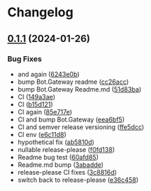 # Changelog

## [0.1.1](https://github.com/Sillock-Inc/Dotbot/compare/bot.gateway-v0.1.0...bot.gateway-v0.1.1) (2024-01-26)


### Bug Fixes

* and again ([6243e0b](https://github.com/Sillock-Inc/Dotbot/commit/6243e0ba107132d1a77e7457cd8cf2836b6f2f89))
* bump Bot.Gateway readme ([cc26acc](https://github.com/Sillock-Inc/Dotbot/commit/cc26accf51322a4d19a1b214d5625748e944241d))
* bump Bot.Gateway Readme.md ([51d83ba](https://github.com/Sillock-Inc/Dotbot/commit/51d83ba2e2ae9f33434ad97589a348f8de330c12))
* CI ([149a3ae](https://github.com/Sillock-Inc/Dotbot/commit/149a3ae76723b65b462ce0e879acc36146d3723b))
* CI ([b15d121](https://github.com/Sillock-Inc/Dotbot/commit/b15d1215b104ca050f9cf12027d2610b49090644))
* CI again ([85e717e](https://github.com/Sillock-Inc/Dotbot/commit/85e717e1bc90a3e56a4aeed52832d408a7ca8382))
* CI and bump Bot.Gateway ([eea6bf5](https://github.com/Sillock-Inc/Dotbot/commit/eea6bf5aca084e57a4543bf47c2db5469004f80d))
* CI and semver release versioning ([ffe5dcc](https://github.com/Sillock-Inc/Dotbot/commit/ffe5dccca92e99b2e0bbfb3d5c62a10ba6e1d447))
* CI env ([e6c11d8](https://github.com/Sillock-Inc/Dotbot/commit/e6c11d8cea6c9ce76b6c3cce8147772dd8470bde))
* hypothetical fix ([ab5810d](https://github.com/Sillock-Inc/Dotbot/commit/ab5810d7ac6e1744840ef74b1cadfcc0e4b95445))
* nullable release-please ([f0fd138](https://github.com/Sillock-Inc/Dotbot/commit/f0fd138ad0b0f7c3e1b4d13c38b4c96a83b8d519))
* Readme bug test ([60afd85](https://github.com/Sillock-Inc/Dotbot/commit/60afd853784f6cdcbf103647e15eb31345c554e2))
* Readme.md bump ([3abadde](https://github.com/Sillock-Inc/Dotbot/commit/3abaddedd770fd40ef20dad32b810673d9210c1c))
* release-please CI fixes ([3c8816d](https://github.com/Sillock-Inc/Dotbot/commit/3c8816d357b6232e0691fea5783ca22f22c05064))
* switch back to release-please ([e36c458](https://github.com/Sillock-Inc/Dotbot/commit/e36c4581769758192105f391e6fef5c355d190f1))
